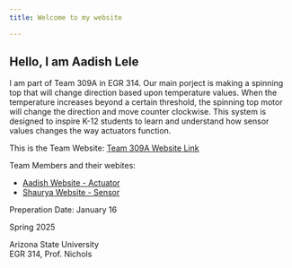 ```yaml
---
title: Welcome to my website

---
```


## Hello, I am Aadish Lele  

I am part of Team 309A in EGR 314. Our main porject is making a spinning top that will change direction based upon temperature values. When the temperature increases beyond a certain threshold, the spinning top motor will change the direction and move counter clockwise. This system is designed to inspire K-12 students to learn and understand how sensor values changes the way actuators function.


This is the Team Website:
[Team 309A Website Link](https://egr314-team-309a.github.io/EGR314_TEAM309A.github.io/)

Team Members and their webites:     
- [Aadish Website - Actuator](https://aadishlele.github.io/)   
- [Shaurya Website - Sensor](https://shauryamanglik.github.io/shauryamanglik/)


Preperation Date: January 16  

Spring 2025  

Arizona State University   
EGR 314, Prof. Nichols







